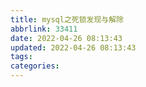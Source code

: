 ```yaml
---
title: mysql之死锁发现与解除
abbrlink: 33411
date: 2022-04-26 08:13:43
updated: 2022-04-26 08:13:43
tags:
categories:
---
```

